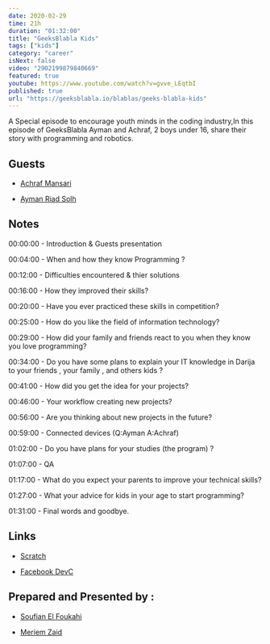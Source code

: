 ```yaml
---
date: 2020-02-29
time: 21h
duration: "01:32:00"
title: "GeeksBlabla Kids"
tags: ["kids"]
category: "career"
isNext: false
video: "2902199879840669"
featured: true
youtube: https://www.youtube.com/watch?v=gvve_LEqtbI
published: true
url: "https://geeksblabla.io/blablas/geeks-blabla-kids"
---
```


A Special episode to encourage youth minds in the coding industry,In this episode of GeeksBlabla Ayman and Achraf, 2 boys under 16, share their story with programming and robotics.

## Guests

- [Achraf Mansari](https://www.facebook.com/itsachrafmansari/)

- [Ayman Riad Solh]()

## Notes

00:00:00 - Introduction & Guests presentation

00:04:00 - When and how they know Programming ?

00:12:00 - Difficulties encountered & thier solutions

00:16:00 - How they improved their skills?

00:20:00 - Have you ever practiced these skills in competition?

00:25:00 - How do you like the field of information technology?

00:29:00 - How did your family and friends react to you when they know you love programming?

00:34:00 - Do you have some plans to explain your IT knowledge in Darija to your friends , your family , and others kids ?

00:41:00 - How did you get the idea for your projects?

00:46:00 - Your workflow creating new projects?

00:56:00 - Are you thinking about new projects in the future?

00:59:00 - Connected devices (Q:Ayman A:Achraf)

01:02:00 - Do you have plans for your studies (the program) ?

01:07:00 - QA

01:17:00 - What do you expect your parents to improve your technical skills?

01:27:00 - What your advice for kids in your age to start programming?

01:31:00 - Final words and goodbye.

## Links

- [Scratch](http://scratch.mit.edu/)

- [Facebook DevC](https://www.facebook.com/groups/DevC.Casablanca/?hc_ref=ARQQY8zH-NAV8646DsgW8RNoO1DNoBuf-43ao4kIFvZZMJCV4jpw7-hSQ2C0DmFkkdI&ref=nf_target)

## Prepared and Presented by :

- [Soufian El Foukahi](https://twitter.com/soufianelf/)

- [Meriem Zaid](https://www.facebook.com/MeriemZaid)
